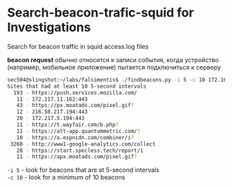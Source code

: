 # Search-beacon-trafic-squid for Investigations
Search for beacon traffic in squid access.log files

**beacon request** обычно относится к записи события, когда устройство (например, мобильное приложение) пытается подключиться к серверу


```bash
sec504@slingshot:~/labs/falsimentis$ ./findbeacons.py -i 5 -c 10 172.16.42.107 access.log 
Sites that had at least 10 5-second intervals
  193 - https://push.services.mozilla.com/
   11 - 172.217.11.162:443
   43 - https://px.moatads.com/pixel.gif?
   12 - 216.58.217.194:443
   20 - 172.217.5.194:443
   11 - https://t.wayfair.com/b.php?
   11 - https://att-app.quantummetric.com/?
   10 - https://a.espncdn.com/combiner/i?
 3268 - http://www1-google-analytics.com/collect
   28 - https://start.specless.tech/report/1
   11 - https://apx.moatads.com/pixel.gif?
```
`-i 5` - look for beacons that are at 5-second intervals <br>
`-c 10` - look for a minimum of 10 beacons
